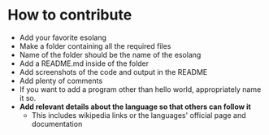 # How to contribute
 
- Add your favorite esolang
- Make a folder containing all the required files
- Name of the folder should be the name of the esolang
- Add a README.md inside of the folder
- Add screenshots of the code and output in the README
- Add plenty of comments
- If you want to add a program other than hello world, appropriately name it so.
- **Add relevant details about the language so that others can follow it**
  - This includes wikipedia links or the languages' official page and documentation
 
